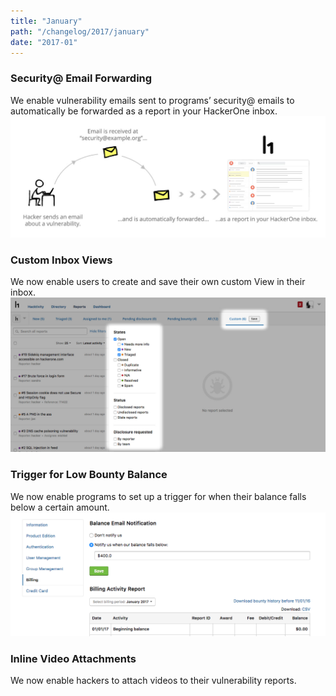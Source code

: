 ```yaml
---
title: "January"
path: "/changelog/2017/january"
date: "2017-01"
---
```


### Security@ Email Forwarding
We enable vulnerability emails sent to programs’ security@ emails to automatically be forwarded as a report in your HackerOne inbox.  
![jan_2017_email_fwd](./images/jan_2017_email_fwd.jpg)

### Custom Inbox Views
We now enable users to create and save their own custom View in their inbox. 
![jan_2017_inbox_views](./images/jan_2017_custom_inbox.jpg)

### Trigger for Low Bounty Balance
We now enable programs to set up a trigger for when their balance falls below a certain amount. 
![jan_2017_bounty_balance](./images/jan_2017_trigger_low_bounty_balance.png)

### Inline Video Attachments
We now enable hackers to attach videos to their vulnerability reports. 
